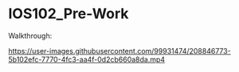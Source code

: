 # IOS102_Pre-Work

Walkthrough:


https://user-images.githubusercontent.com/99931474/208846773-5b102efc-7770-4fc3-aa4f-0d2cb660a8da.mp4

